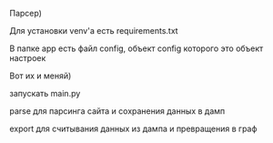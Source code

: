 Парсер)

Для установки venv'a есть requirements.txt

В папке app есть файл config, объект config которого это объект настроек

Вот их и меняй)

запускать main.py

parse для парсинга сайта и сохранения данных в дамп

export для считывания данных из дампа и превращения в граф
